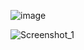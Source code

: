 ![image](https://github.com/user-attachments/assets/4c702502-6cfa-4a63-b36e-63b1fc5111a3)



![Screenshot_1](https://github.com/user-attachments/assets/6a22ec40-a7c6-452d-9b28-d8725ea83e82)
